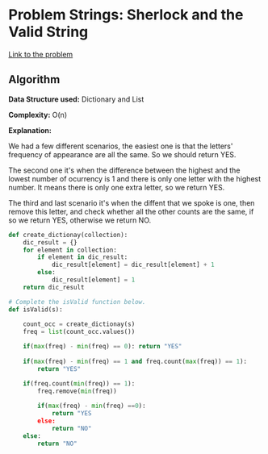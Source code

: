 # Problem Strings: Sherlock and the Valid String

[Link to the problem](https://www.hackerrank.com/challenges/sherlock-and-valid-string/)


## Algorithm

**Data Structure used:** Dictionary and List

**Complexity:** O(n)

**Explanation:**

We had a few different scenarios, the easiest one is that the letters' frequency of appearance are all the same. So we should return YES. 

The second one it's when the difference between the highest and the lowest number of ocurrency is 1 and there is only one letter with the highest number. It means there is only one extra letter, so we return YES.

The third and last scenario it's when the diffent that we spoke is one, then remove this letter, and check whether all the other counts are the same, if so we return YES, otherwise we return NO.

```py
def create_dictionay(collection):
    dic_result = {}
    for element in collection:
        if element in dic_result:
            dic_result[element] = dic_result[element] + 1 
        else:
            dic_result[element] = 1
    return dic_result

# Complete the isValid function below.
def isValid(s):
    
    count_occ = create_dictionay(s)
    freq = list(count_occ.values())

    if(max(freq) - min(freq) == 0): return "YES"
    
    if(max(freq) - min(freq) == 1 and freq.count(max(freq)) == 1):
        return "YES"

    if(freq.count(min(freq)) == 1):
        freq.remove(min(freq))
        
        if(max(freq) - min(freq) ==0):
            return "YES
        else:
            return "NO"
    else:
        return "NO"

```